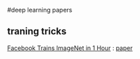#deep learning papers

## traning tricks
  [Facebook Trains ImageNet in 1 Hour](https://news.developer.nvidia.com/facebook-trains-imagenet-in-1-hour/) : [paper](https://research.fb.com/publications/imagenet1kin1h/)  
